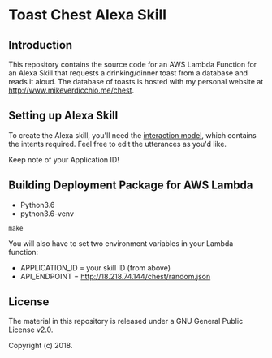 Toast Chest Alexa Skill
=======================

Introduction
------------
This repository contains the source code for an AWS Lambda Function for an Alexa Skill that requests a drinking/dinner toast from a database and reads it aloud. The database of toasts is hosted with my personal website at http://www.mikeverdicchio.me/chest.



Setting up Alexa Skill
----------------------
To create the Alexa skill, you'll need the [interaction model](source/interaction_model.json), which contains the intents required. Feel free to edit the utterances as you'd like.

Keep note of your Application ID!



Building Deployment Package for AWS Lambda
------------------------------------------
* Python3.6
* python3.6-venv

```
make
```

You will also have to set two environment variables in your Lambda function:
* APPLICATION_ID = your skill ID (from above)
* API_ENDPOINT = http://18.218.74.144/chest/random.json



License
-------
The material in this repository is released under a GNU General Public License v2.0.

Copyright (c) 2018.